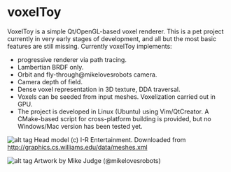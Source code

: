 voxelToy
========

VoxelToy is a simple Qt/OpenGL-based voxel renderer. This is a pet project currently in very early stages of development, and all but the most basic features are still missing. Currently voxelToy implements:

- progressive renderer via path tracing.
- Lambertian BRDF only.
- Orbit and fly-through@mikelovesrobots camera.
- Camera depth of field.
- Dense voxel representation in 3D texture, DDA traversal. 
- Voxels can be seeded from input meshes. Voxelization carried out in GPU.
- The project is developed in Linux (Ubuntu) using Vim/QtCreator. A CMake-based script for cross-platform building is provided, but no Windows/Mac version has been tested yet.

![alt tag](https://github.com/joesfer/voxelToy/blob/master/resources/screenshot08.png)
Head model (c) I-R Entertainment. Downloaded from http://graphics.cs.williams.edu/data/meshes.xml

![alt tag](https://github.com/joesfer/voxelToy/blob/master/resources/screenshot11.png)
Artwork by Mike Judge (@mikelovesrobots)
